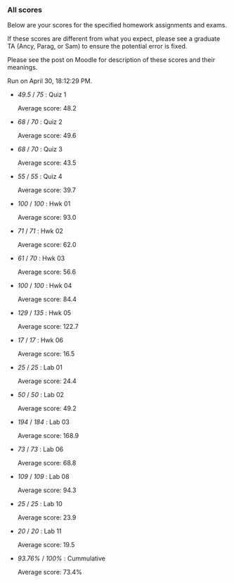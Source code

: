 ### All scores

Below are your scores for the specified homework assignments and exams.

If these scores are different from what you expect, please see a graduate TA (Ancy, Parag, or Sam) to ensure the potential error is fixed.

Please see the post on Moodle for description of these scores and their meanings.


Run on April 30, 18:12:29 PM.

+ _49.5_ /  _75_ : Quiz 1

  Average score: 48.2

+ _68_ /  _70_ : Quiz 2

  Average score: 49.6

+ _68_ /  _70_ : Quiz 3

  Average score: 43.5

+ _55_ /  _55_ : Quiz 4

  Average score: 39.7

+ _100_ /  _100_ : Hwk 01

  Average score: 93.0

+ _71_ /  _71_ : Hwk 02

  Average score: 62.0

+ _61_ /  _70_ : Hwk 03

  Average score: 56.6

+ _100_ /  _100_ : Hwk 04

  Average score: 84.4

+ _129_ /  _135_ : Hwk 05

  Average score: 122.7

+ _17_ /  _17_ : Hwk 06

  Average score: 16.5

+ _25_ /  _25_ : Lab 01

  Average score: 24.4

+ _50_ /  _50_ : Lab 02

  Average score: 49.2

+ _194_ /  _184_ : Lab 03

  Average score: 168.9

+ _73_ /  _73_ : Lab 06

  Average score: 68.8

+ _109_ /  _109_ : Lab 08

  Average score: 94.3

+ _25_ /  _25_ : Lab 10

  Average score: 23.9

+ _20_ /  _20_ : Lab 11

  Average score: 19.5

+ _93.76%_ /  _100%_ : Cummulative

  Average score: 73.4%

